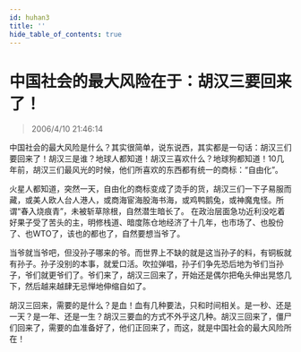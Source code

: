 ```yaml
---
id: huhan3
title: ''
hide_table_of_contents: true
---
```


# 中国社会的最大风险在于：胡汉三要回来了！

> 2006/4/10 21:46:14

中国社会的最大风险是什么？其实很简单，说东说西，其实都是一句话：胡汉三们要回来了！胡汉三是谁？地球人都知道！胡汉三喜欢什么？地球狗都知道！10几年前，胡汉三们最风光的时候，他们所喜欢的东西都有统一的商标：“自由化”。
 
火星人都知道，突然一天，自由化的商标变成了烫手的货，胡汉三们一下子易服而藏，或美人欧人台人港人，或商海宦海股海书海，或鸡鸭鹅兔，或神魔鬼怪。所谓“春入烧痕青”，未被斩草除根，自然潜生暗长了。 在政治层面急功近利没吃着好果子受了苦头的主，明修栈道、暗度陈仓地经济了十几年，也市场了、也股份了、也WTO了，该也的都也了，自然要想当爷了。
 
当爷就当爷吧，但没孙子哪来的爷。而世界上不缺的就是这当孙子的料，有铜板就有孙子。孙子没别的本事，就爱口活。吹拉弹唱，孙子们争先恐后地为爷们当孙子，爷们就更爷们了。爷们来了，胡汉三回来了，开始还是偶尔把龟头伸出晃悠几下，然后越来越肆无忌惮地伸缩自如了。
 
胡汉三回来，需要的是什么？是血！血有几种要法，只和时间相关。是一秒、还是一天？是一年、还是一生？胡汉三要血的方式不外乎这几种。胡汉三回来了，僵尸们回来了，需要的血准备好了，他们正回来了，而这，就是中国社会的最大风险所在！ 